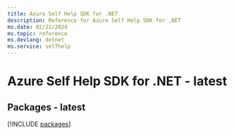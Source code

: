 ```yaml
---
title: Azure Self Help SDK for .NET
description: Reference for Azure Self Help SDK for .NET
ms.date: 02/21/2024
ms.topic: reference
ms.devlang: dotnet
ms.service: selfhelp
---
```

# Azure Self Help SDK for .NET - latest
## Packages - latest
[!INCLUDE [packages](self-help-index.md)]